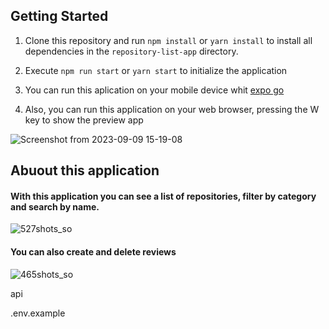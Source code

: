 ## Getting Started

1. Clone this repository and run `npm install` or `yarn install` to install all dependencies in the `repository-list-app` directory.

2. Execute `npm run start` or `yarn start` to initialize the application

3. You can run this aplication on your mobile device whit [expo go](https://expo.dev/client)

4. Also, you can run this application on your web browser, pressing the W key to show the preview app

![Screenshot from 2023-09-09 15-19-08](https://github.com/alexismunoz1/repository-list-app/assets/77214476/0565e185-e617-4ca6-8573-cc033b720bef)

## Abuout this application

#### With this application you can see a list of repositories, filter by category and search by name.

![527shots_so](https://github.com/alexismunoz1/repository-list-app/assets/77214476/f03f4d43-e5e2-4be0-ac3a-9b4f2e337015)

#### You can also create and delete reviews

![465shots_so](https://github.com/alexismunoz1/repository-list-app/assets/77214476/ecfc60a2-219d-4c78-843f-b3e8f0dc9981)


api

.env.example
